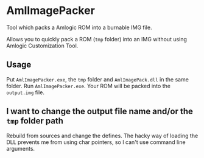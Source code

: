 # AmlImagePacker
Tool which packs a Amlogic ROM into a burnable IMG file.

Allows you to quickly pack a ROM (`tmp` folder) into an IMG without using Amlogic Customization Tool.

## Usage

Put `AmlImagePacker.exe`, the `tmp` folder and `AmlImagePack.dll` in the same folder. Run `AmlImagePacker.exe`. Your ROM will be packed into the `output.img` file.

## I want to change the output file name and/or the `tmp` folder path

Rebuild from sources and change the defines. The hacky way of loading the DLL prevents me from using char pointers, so I can't use command line arguments.
